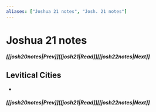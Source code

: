 ```yaml
---
aliases: ["Joshua 21 notes", "Josh. 21 notes"]
---
```

# Joshua 21 notes
##### <span class=arrow-left></span>[[josh20notes|Prev]]<span class=navigation-separator></span>[[josh21|Read]]<span class=navigation-separator></span>[[josh22notes|Next]]<span class=arrow-right></span>
## Levitical Cities
- 
##### <span class=arrow-left></span>[[josh20notes|Prev]]<span class=navigation-separator></span>[[josh21|Read]]<span class=navigation-separator></span>[[josh22notes|Next]]<span class=arrow-right></span>